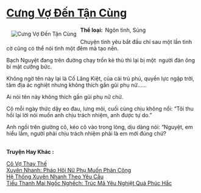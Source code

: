 <a href="https://utruyen.com/truyen/cung-vo-den-tan-cung/19169/" title="Cưng Vợ Đến Tận Cùng"><h1>Cưng Vợ Đến Tận Cùng</h1></a><div style="display:table"><img align="right" style="float: left; padding: 10px;" src="https://utruyen.com/images/story/200x260/cung-vo-den-tan-cung.jpg" alt="Cưng Vợ Đến Tận Cùng"><b>Thể loại:  </b>Ngôn tình, Sủng<p></p>Chuyện tình yêu bắt đầu chỉ sau một lần tình cờ cũng có thể nói tình một đêm mà tạo nên.<p></p>Bạch Nguyệt đang trên đường chạy trốn kẻ thù thì lại bị một  người đàn ông bí mật cưỡng bức.<p></p>Không ngờ tên này lại là Cố Lăng Kiệt, của cải trù phú, quyền lực ngập trời, tâm địa ác nghiệt nhưng không thích gần gũi phụ nữ......<p></p>Ai nói tên này không thích gần gũi phụ nữ chứ.<p></p>Cô mỗi ngày thức dậy eo đau, lưng mỏi, cuối cùng chịu không nổi: “Tôi thu hồi lại lời nói muốn anh chịu trách nhiệm, anh được tự do.”<p></p>Anh ngồi trên giường cô, kéo cô vào trong lòng, dịu dàng nói: “Nguyệt, em hiểu lầm, người phải chịu trách nhiệm phải là em mới đúng chứ?</div><p><br><b>Truyện Hay Khác :</b></p><a href="https://utruyen.com/truyen/co-vo-thay-the/19243/" alt="Cô Vợ Thay Thế">Cô Vợ Thay Thế</a><br/><a href="https://github.com/quanluxury/ngontinhhot/tree/master/truyenhay/19273/" alt="Xuyên Nhanh: Pháo Hôi Nữ Phụ Muốn Phản Công">Xuyên Nhanh: Pháo Hôi Nữ Phụ Muốn Phản Công</a><br/><a href="https://truyenngontinhay.wordpress.com/2019/10/03/he-thong-xuyen-nhanh-theo-yeu-cau/" alt="Hệ Thống Xuyên Nhanh Theo Yêu Cầu">Hệ Thống Xuyên Nhanh Theo Yêu Cầu</a><br/><a href="https://truyenngontinhay.wordpress.com/2019/10/03/tieu-thanh-mai-ngoc-nghech-truc-ma-yeu-nghiet-qua-phuc-hac/" alt="Tiểu Thanh Mai Ngốc Nghếch: Trúc Mã Yêu Nghiệt Quá Phúc Hắc">Tiểu Thanh Mai Ngốc Nghếch: Trúc Mã Yêu Nghiệt Quá Phúc Hắc</a><br/>